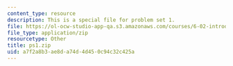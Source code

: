 ```yaml
---
content_type: resource
description: This is a special file for problem set 1.
file: https://ol-ocw-studio-app-qa.s3.amazonaws.com/courses/6-02-introduction-to-eecs-ii-digital-communication-systems-fall-2012/a7f2a8b3ae8da74d4d450c94c32c425a_ps1.zip
file_type: application/zip
resourcetype: Other
title: ps1.zip
uid: a7f2a8b3-ae8d-a74d-4d45-0c94c32c425a
---
```

